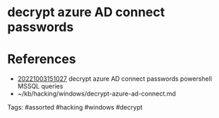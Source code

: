 # decrypt azure AD connect passwords

# References
- [20221003151027](/zet/20221003151027/README.md) decrypt azure AD connect passwords powershell MSSQL queries
- ~/kb/hacking/windows/decrypt-azure-ad-connect.md

Tags:
    #assorted #hacking #windows #decrypt
